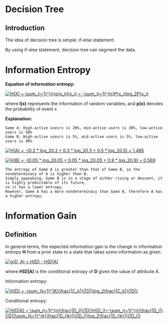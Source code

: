 # Decision Tree

## Introduction
The idea of decision tree is simple: if-else statement.

By using if-else statement, decision tree can segment the data.

# Information Entropy

**Equation of information entropy:**

<a href="https://www.codecogs.com/eqnedit.php?latex=H(X)&space;=&space;\sum_{i=1}^{n}p(x_i)I(x_i)&space;=&space;-\sum_{i=1}^{n}P(x_i)log_2P(x_i)" target="_blank"><img src="https://latex.codecogs.com/gif.latex?H(X)&space;=&space;\sum_{i=1}^{n}p(x_i)I(x_i)&space;=&space;-\sum_{i=1}^{n}P(x_i)log_2P(x_i)" title="H(X) = \sum_{i=1}^{n}p(x_i)I(x_i) = -\sum_{i=1}^{n}P(x_i)log_2P(x_i)" /></a>

where **I(x)** represents the information of random variables, and **p(x)** denotes the probability of event x

**Explanation:**

```
Game A: High-active usesrs is 20%, mid-active users is 30%, low-active users is 50%
Game B: High-active usesrs is 5%, mid-active users is 5%, low-active users is 90%
```

<a href="https://www.codecogs.com/eqnedit.php?latex=H(A)&space;=&space;-(0.2&space;*&space;log_20.2&space;&plus;&space;0.3&space;*&space;log_20.3&space;&plus;&space;0.5&space;*&space;log_20.5)&space;=&space;1.485" target="_blank"><img src="https://latex.codecogs.com/gif.latex?H(A)&space;=&space;-(0.2&space;*&space;log_20.2&space;&plus;&space;0.3&space;*&space;log_20.3&space;&plus;&space;0.5&space;*&space;log_20.5)&space;=&space;1.485" title="H(A) = -(0.2 * log_20.2 + 0.3 * log_20.3 + 0.5 * log_20.5) = 1.485" /></a>

<a href="https://www.codecogs.com/eqnedit.php?latex=H(B)&space;=&space;-(0.05&space;*&space;log_20.05&space;&plus;&space;0.05&space;*&space;log_20.05&space;&plus;&space;0.9&space;*&space;log_20.9)&space;=&space;0.569" target="_blank"><img src="https://latex.codecogs.com/gif.latex?H(B)&space;=&space;-(0.05&space;*&space;log_20.05&space;&plus;&space;0.05&space;*&space;log_20.05&space;&plus;&space;0.9&space;*&space;log_20.9)&space;=&space;0.569" title="H(B) = -(0.05 * log_20.05 + 0.05 * log_20.05 + 0.9 * log_20.9) = 0.569" /></a>

```
The entropy of Game A is greater than that of Game B, so the nondeterminacy of A is higher than B. 
Simply sppeaking, Game B is in a stage of either rising or descent, it is highly predictable of its future, 
so it has a lower entropy.
However, Game A has a more nondeterminacy than Game B, therefore A has a higher entropy.
```

# Information Gain

## Definition

In general terms, the expected information gain is the change in information entropy **H** from a prior state to a state that takes some information as given.

<a href="https://www.codecogs.com/eqnedit.php?latex=g(D,&space;A)&space;=&space;H(D)&space;-&space;H(D|A)" target="_blank"><img src="https://latex.codecogs.com/gif.latex?g(D,&space;A)&space;=&space;H(D)&space;-&space;H(D|A)" title="g(D, A) = H(D) - H(D|A)" /></a>
  
where **H(D|A)** is the conditional entropy of **D** given the value of attribute A.

Information entropy:

<a href="https://www.codecogs.com/eqnedit.php?latex=H(D)&space;=&space;-\sum_{k=1}^{K}\frac{|C_k|}{|D|}log_2\frac{|C_k|}{|D|}" target="_blank"><img src="https://latex.codecogs.com/gif.latex?H(D)&space;=&space;-\sum_{k=1}^{K}\frac{|C_k|}{|D|}log_2\frac{|C_k|}{|D|}" title="H(D) = -\sum_{k=1}^{K}\frac{|C_k|}{|D|}log_2\frac{|C_k|}{|D|}" /></a>

Conditional entropy:

<a href="https://www.codecogs.com/eqnedit.php?latex=H(D|A)&space;=&space;\sum_{i=1}^{n}\frac{|D_i|}{|D|}H(D_i)=-\sum_{i=1}^{n}\frac{|D_i|}{|D|}\sum_{k=1}^{k}\frac{|D_{ik}|}{|D_i|}log_2\frac{|D_{ik}|}{|D_i|}" target="_blank"><img src="https://latex.codecogs.com/gif.latex?H(D|A)&space;=&space;\sum_{i=1}^{n}\frac{|D_i|}{|D|}H(D_i)=-\sum_{i=1}^{n}\frac{|D_i|}{|D|}\sum_{k=1}^{k}\frac{|D_{ik}|}{|D_i|}log_2\frac{|D_{ik}|}{|D_i|}" title="H(D|A) = \sum_{i=1}^{n}\frac{|D_i|}{|D|}H(D_i)=-\sum_{i=1}^{n}\frac{|D_i|}{|D|}\sum_{k=1}^{k}\frac{|D_{ik}|}{|D_i|}log_2\frac{|D_{ik}|}{|D_i|}" /></a>






























